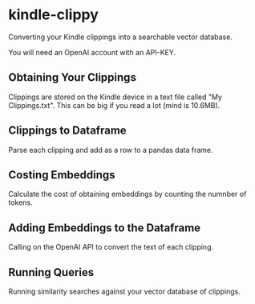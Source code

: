 # kindle-clippy

Converting your Kindle clippings into a searchable vector database.

You will need an OpenAI account with an API-KEY.

## Obtaining Your Clippings

Clippings are stored on the Kindle device in a text file called "My Clippings.txt". This can be big if you read a lot (mind is 10.6MB).

## Clippings to Dataframe

Parse each clipping and add as a row to a pandas data frame.

## Costing Embeddings

Calculate the cost of obtaining embeddings by counting the numnber of tokens.

## Adding Embeddings to the Dataframe

Calling on the OpenAI API to convert the text of each clipping.

## Running Queries

Running similarity searches against your vector database of clippings.
